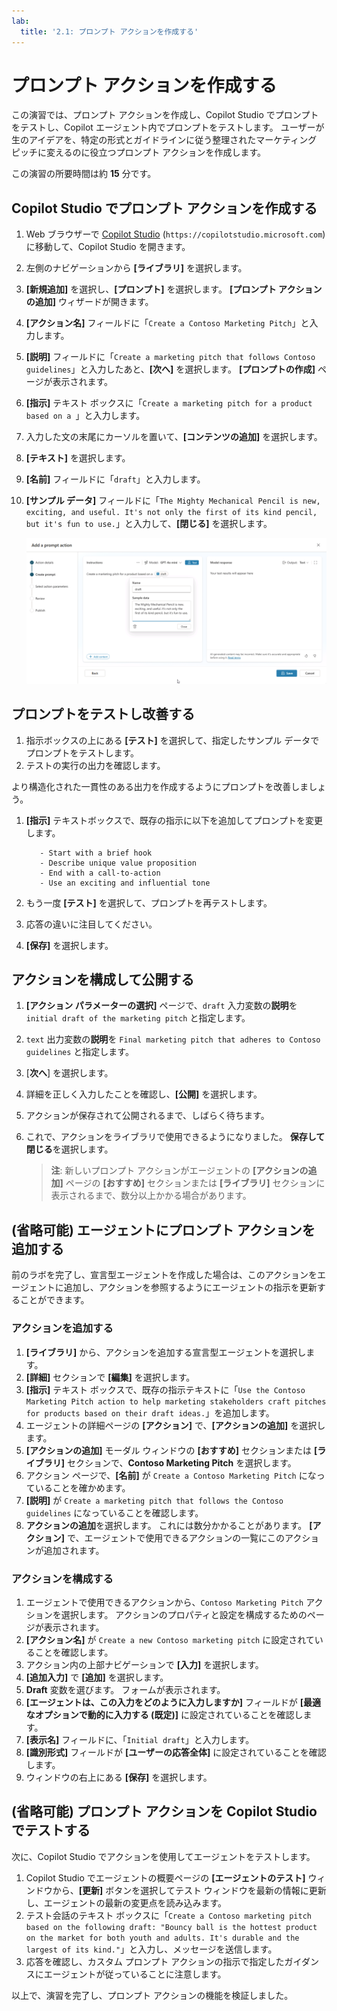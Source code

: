 ```yaml
---
lab:
  title: '2.1: プロンプト アクションを作成する'
---
```


# プロンプト アクションを作成する

この演習では、プロンプト アクションを作成し、Copilot Studio でプロンプトをテストし、Copilot エージェント内でプロンプトをテストします。 ユーザーが生のアイデアを、特定の形式とガイドラインに従う整理されたマーケティング ピッチに変えるのに役立つプロンプト アクションを作成します。

この演習の所要時間は約 **15** 分です。

## Copilot Studio でプロンプト アクションを作成する

1. Web ブラウザーで [Copilot Studio](https://copilotstudio.microsoft.com) (`https://copilotstudio.microsoft.com`) に移動して、Copilot Studio を開きます。
1. 左側のナビゲーションから **[ライブラリ]** を選択します。
1. **[新規追加]** を選択し、**[プロンプト]** を選択します。 **[プロンプト アクションの追加]** ウィザードが開きます。
1. **[アクション名]** フィールドに「`Create a Contoso Marketing Pitch`」と入力します。
1. **[説明]** フィールドに「`Create a marketing pitch that follows Contoso guidelines`」と入力したあと、**[次へ]** を選択します。 **[プロンプトの作成]** ページが表示されます。
1. **[指示]** テキスト ボックスに「`Create a marketing pitch for a product based on a `」と入力します。
1. 入力した文の末尾にカーソルを置いて、**[コンテンツの追加]** を選択します。
1. **[テキスト]** を選択します。
1. **[名前]** フィールドに「`draft`」と入力します。
1. **[サンプル データ]** フィールドに「`The Mighty Mechanical Pencil is new, exciting, and useful. It's not only the first of its kind pencil, but it's fun to use.`」と入力して、**[閉じる]** を選択します。

    !["draft" という名前で構成されている入力変数を示す、Copilot Studio のプロンプト ビルダー UI のスクリーンショット。](../Media/prompt-action-input.png)

## プロンプトをテストし改善する

1. 指示ボックスの上にある **[テスト]** を選択して、指定したサンプル データでプロンプトをテストします。
1. テストの実行の出力を確認します。

より構造化された一貫性のある出力を作成するようにプロンプトを改善しましょう。

1. **[指示]** テキストボックスで、既存の指示に以下を追加してプロンプトを変更します。

    ```The pitch should follow the following Contoso guidelines:
       - Start with a brief hook
       - Describe unique value proposition
       - End with a call-to-action
       - Use an exciting and influential tone
    ```

1. もう一度 **[テスト]** を選択して、プロンプトを再テストします。
1. 応答の違いに注目してください。
1. **[保存]** を選択します。

## アクションを構成して公開する

1. **[アクション パラメーターの選択]** ページで、`draft` 入力変数の**説明**を `initial draft of the marketing pitch` と指定します。
1. `text` 出力変数の**説明**を `Final marketing pitch that adheres to Contoso guidelines` と指定します。
1. [**次へ**] を選択します。
1. 詳細を正しく入力したことを確認し、**[公開]** を選択します。
1. アクションが保存されて公開されるまで、しばらく待ちます。
1. これで、アクションをライブラリで使用できるようになりました。 **保存して閉じる**を選択します。

   > **注**: 新しいプロンプト アクションがエージェントの **[アクションの追加]** ページの **[おすすめ]** セクションまたは **[ライブラリ]** セクションに表示されるまで、数分以上かかる場合があります。

## (省略可能) エージェントにプロンプト アクションを追加する

前のラボを完了し、宣言型エージェントを作成した場合は、このアクションをエージェントに追加し、アクションを参照するようにエージェントの指示を更新することができます。

### アクションを追加する

1. **[ライブラリ]** から、アクションを追加する宣言型エージェントを選択します。
1. **[詳細]** セクションで **[編集]** を選択します。
1. **[指示]** テキスト ボックスで、既存の指示テキストに「`Use the Contoso Marketing Pitch action to help marketing stakeholders craft pitches for products based on their draft ideas.`」を追加します。
1. エージェントの詳細ページの **[アクション]** で、**[アクションの追加]** を選択します。
1. **[アクションの追加]** モーダル ウィンドウの **[おすすめ]** セクションまたは **[ライブラリ]** セクションで、**Contoso Marketing Pitch** を選択します。
1. アクション ページで、**[名前]** が `Create a Contoso Marketing Pitch` になっていることを確かめます。
1. **[説明]** が `Create a marketing pitch that follows the Contoso guidelines` になっていることを確認します。
1. **アクションの追加**を選択します。 これには数分かかることがあります。 **[アクション]** で、エージェントで使用できるアクションの一覧にこのアクションが追加されます。

### アクションを構成する

1. エージェントで使用できるアクションから、`Contoso Marketing Pitch` アクションを選択します。 アクションのプロパティと設定を構成するためのページが表示されます。
1. **[アクション名]** が `Create a new Contoso marketing pitch` に設定されていることを確認します。
1. アクション内の上部ナビゲーションで **[入力]** を選択します。
1. **[追加入力]** で **[追加]** を選択します。
1. **Draft** 変数を選びます。 フォームが表示されます。
1. **[エージェントは、この入力をどのように入力しますか]** フィールドが **[最適なオプションで動的に入力する (既定)]** に設定されていることを確認します。
1. **[表示名]** フィールドに、「`Initial draft`」と入力します。
1. **[識別形式]** フィールドが **[ユーザーの応答全体]** に設定されていることを確認します。
1. ウィンドウの右上にある **[保存]** を選択します。

## (省略可能) プロンプト アクションを Copilot Studio でテストする

次に、Copilot Studio でアクションを使用してエージェントをテストします。

1. Copilot Studio でエージェントの概要ページの **[エージェントのテスト]** ウィンドウから、**[更新]** ボタンを選択してテスト ウィンドウを最新の情報に更新し、エージェントの最新の変更点を読み込みます。
1. テスト会話のテキスト ボックスに「`Create a Contoso marketing pitch based on the following draft: "Bouncy ball is the hottest product on the market for both youth and adults. It's durable and the largest of its kind."`」と入力し、メッセージを送信します。
1. 応答を確認し、カスタム プロンプト アクションの指示で指定したガイダンスにエージェントが従っていることに注意します。

以上で、演習を完了し、プロンプト アクションの機能を検証しました。
